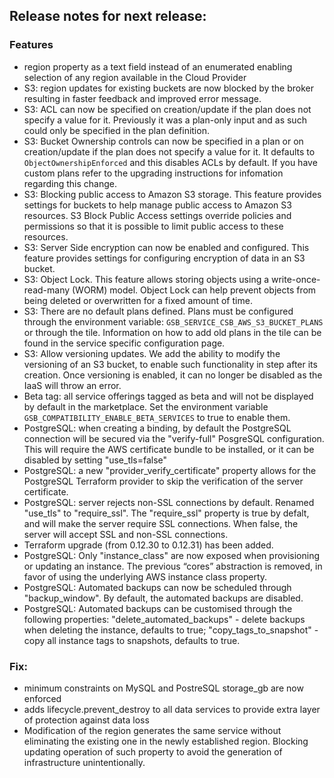 ## Release notes for next release:

### Features
- region property as a text field instead of an enumerated enabling selection of any region available in the Cloud Provider
- S3: region updates for existing buckets are now blocked by the broker resulting in faster feedback and improved error message.
- S3: ACL can now be specified on creation/update if the plan does not specify a value for it. Previously it was a plan-only input and as such could only be specified in the plan definition.
- S3: Bucket Ownership controls can now be specified in a plan or on creation/update if the plan does not specify a value for it. It defaults to `ObjectOwnershipEnforced` and this disables ACLs by default. If you have custom plans refer to the upgrading instructions for infomation regarding this change.
- S3: Blocking public access to Amazon S3 storage. This feature provides settings for buckets to help manage public access to Amazon S3 resources. S3 Block Public Access settings override policies and permissions so that it is possible to limit public access to these resources.
- S3: Server Side encryption can now be enabled and configured. This feature provides settings for configuring encryption of data in an S3 bucket.
- S3: Object Lock. This feature allows storing objects using a write-once-read-many (WORM) model. Object Lock can help prevent objects from being deleted or overwritten for a fixed amount of time.
- S3: There are no default plans defined. Plans must be configured through the environment variable: `GSB_SERVICE_CSB_AWS_S3_BUCKET_PLANS` or through the tile. Information on how to add old plans in the tile can be found in the service specific configuration page.
- S3: Allow versioning updates. We add the ability to modify the versioning of an S3 bucket, to enable such functionality in step after its creation. Once versioning is enabled, it can no longer be disabled as the IaaS will throw an error.
- Beta tag: all service offerings tagged as beta and will not be displayed by default in the marketplace. Set the environment variable `GSB_COMPATIBILITY_ENABLE_BETA_SERVICES` to true to enable them. 
- PostgreSQL: when creating a binding, by default the PostgreSQL connection will be secured via the "verify-full" PosgreSQL configuration. This will require the AWS certificate bundle to be installed, or it can be disabled by setting "use_tls=false"
- PostgreSQL: a new "provider_verify_certificate" property allows for the PostgreSQL Terraform provider to skip the verification of the server certificate.
- PostgreSQL: server rejects non-SSL connections by default. Renamed "use_tls" to "require_ssl". The "require_ssl" property is true by defalt, and will make the server require SSL connections. When false, the server will accept SSL and non-SSL connections.
- Terraform upgrade (from 0.12.30 to 0.12.31) has been added. 
- PostgreSQL: Only "instance_class" are now exposed when provisioning or updating an instance. The previous “cores” abstraction is removed, in favor of using the underlying AWS instance class property.
- PostgreSQL: Automated backups can now be scheduled through "backup_window". By default, the automated backups are disabled.
- PostgreSQL: Automated backups can be customised through the following properties: "delete_automated_backups" - delete backups when deleting the instance, defaults to true; "copy_tags_to_snapshot" - copy all instance tags to snapshots, defaults to true. 

### Fix:
- minimum constraints on MySQL and PostreSQL storage_gb are now enforced
- adds lifecycle.prevent_destroy to all data services to provide extra layer of protection against data loss
- Modification of the region generates the same service without eliminating the existing one in the newly established region. Blocking updating operation of such property to avoid the generation of infrastructure unintentionally.
